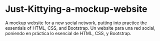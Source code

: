 # Just-Kittying-a-mockup-website
A mockup website for a new social network, putting into practice the essentials of HTML, CSS, and Bootstrap. 
Un website para una red social, poniendo en práctica lo esencial de HTML, CSS, y Bootstrap.
